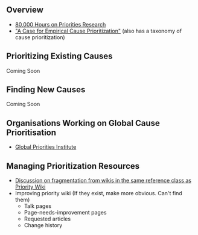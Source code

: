 <!-- TITLE: Global Priorities Research -->
<!-- SUBTITLE: Prioritize the Art of Prioritization -->

## Overview

* [80,000 Hours on Priorities Research](https://80000hours.org/problem-profiles/global-priorities-research/)
* ["A Case for Empirical Cause Prioritization"](http://effective-altruism.com/ea/ye/a_case_for_empirical_cause_prioritization/) (also has a taxonomy of cause prioritization)


## Prioritizing Existing Causes

Coming Soon


## Finding New Causes

Coming Soon

## Organisations Working on Global Cause Prioritisation
* [Global Priorities Institute](https://globalprioritiesinstitute.org/)

## Managing Prioritization Resources
* [Discussion on fragmentation from wikis in the same reference class as Priority Wiki](http://effective-altruism.com/ea/1q6/announcing_prioritywiki_a_cause_prioritization/enw)
* Improving priority wiki (If they exist, make more obvious. Can't find them)
	* Talk pages 
	* Page-needs-improvement pages
	* Requested articles
	* Change history